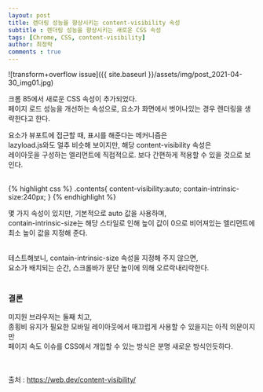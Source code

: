 ```yaml
---
layout: post
title: 렌더링 성능을 향상시키는 content-visibility 속성
subtitle : 렌더링 성능을 향상시키는 새로운 CSS 속성
tags: [Chrome, CSS, content-visibility]
author: 최정락
comments : true
---
```


![transform+overflow issue]({{ site.baseurl }}/assets/img/post_2021-04-30_img01.jpg)
<br>

크롬 85에서 새로운 CSS 속성이 추가되었다.  
페이지 로드 성능을 개선하는 속성으로, 요소가 화면에서 벗어나있는 경우 렌더링을 생략한다고 한다.
<br>

요소가 뷰포트에 접근할 때, 표시를 해준다는 메커니즘은  
lazyload.js와도 얼추 비슷해 보이지만, 해당 content-visibility 속성은  
레이아웃을 구성하는 엘리먼트에 직접적으로. 보다 간편하게 적용할 수 있을 것으로 보인다.  
<br>

{% highlight css %}
.contents{
    content-visibility:auto;
    contain-intrinsic-size:240px;
}
{% endhighlight %}
<br>

몇 가지 속성이 있지만, 기본적으로 auto 값을 사용하며,  
contain-intrinsic-size는 해당 스타일로 인해 높이 값이 0으로 비어져있는 엘리먼트에
최소 높이 값을 지정해 준다.  
<br>

테스트해보니,
contain-intrinsic-size 속성을 지정해 주지 않으면,  
요소가 배치되는 순간, 스크롤바가 문단 높이에 의해 오르락내리락한다.
<br><br>

### 결론
미지원 브라우저는 둘째 치고,  
종횡비 유지가 필요한 모바일 레이아웃에서 매끄럽게 사용할 수 있을지는 아직 의문이지만  
페이지 속도 이슈를 CSS에서 개입할 수 있는 방식은 분명 새로운 방식인듯하다.  
<br><br>

출처 : https://web.dev/content-visibility/